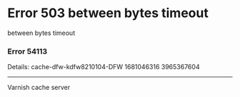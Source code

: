 
<?xml version="1.0" encoding="utf-8"?>
<!DOCTYPE html PUBLIC "-//W3C//DTD XHTML 1.0 Strict//EN"
 "http://www.w3.org/TR/xhtml1/DTD/xhtml1-strict.dtd">
<html>
  <head>
    <title>503 between bytes timeout</title>
  </head>
  <body>
    <h1>Error 503 between bytes timeout</h1>
    <p>between bytes timeout</p>
    <h3>Error 54113</h3>
    <p>Details: cache-dfw-kdfw8210104-DFW 1681046316 3965367604</p>
    <hr>
    <p>Varnish cache server</p>
  </body>
</html>
